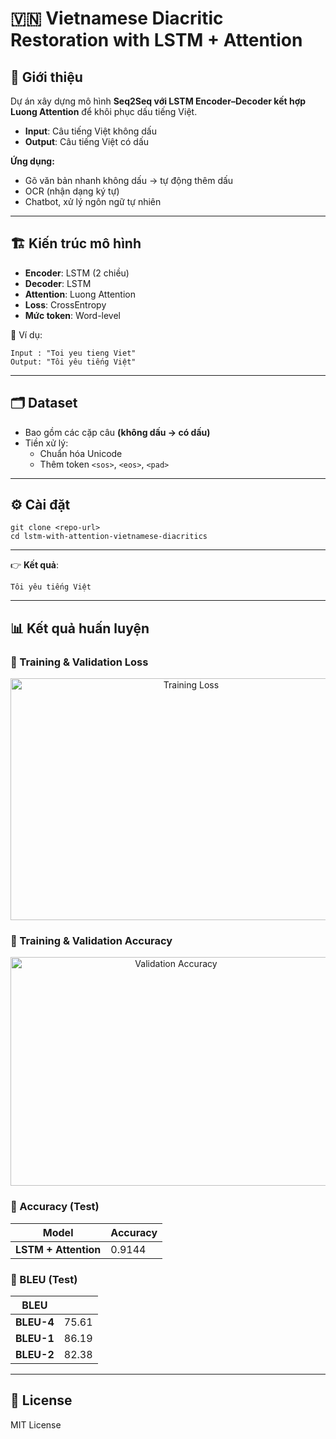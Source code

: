# 🇻🇳 Vietnamese Diacritic Restoration with LSTM + Attention  

## 📌 Giới thiệu  
Dự án xây dựng mô hình **Seq2Seq với LSTM Encoder–Decoder kết hợp Luong Attention** để khôi phục dấu tiếng Việt.  

- **Input**: Câu tiếng Việt không dấu  
- **Output**: Câu tiếng Việt có dấu  

**Ứng dụng:**  
- Gõ văn bản nhanh không dấu → tự động thêm dấu  
- OCR (nhận dạng ký tự)  
- Chatbot, xử lý ngôn ngữ tự nhiên  

---

## 🏗 Kiến trúc mô hình  
- **Encoder**: LSTM (2 chiều)  
- **Decoder**: LSTM  
- **Attention**: Luong Attention  
- **Loss**: CrossEntropy  
- **Mức token**: Word-level  

📌 Ví dụ:  
```
Input : "Toi yeu tieng Viet"
Output: "Tôi yêu tiếng Việt"
```

---

## 🗂 Dataset  
- Bao gồm các cặp câu **(không dấu → có dấu)**  
- Tiền xử lý:  
  - Chuẩn hóa Unicode  
  - Thêm token `<sos>`, `<eos>`, `<pad>`  

---

## ⚙️ Cài đặt  
```
git clone <repo-url>
cd lstm-with-attention-vietnamese-diacritics
```
---

👉 **Kết quả**:  
```
Tôi yêu tiếng Việt
```

---

## 📊 Kết quả huấn luyện  
### 🔹 Training & Validation Loss  
<p align="center">
  <img width="562" height="387" alt="Training Loss" src="https://github.com/user-attachments/assets/4b46a303-25e9-4a0a-9f84-36988e003f58" />
</p>

### 🔹 Training & Validation Accuracy  
<p align="center">
  <img width="514" height="366" alt="Validation Accuracy" src="https://github.com/user-attachments/assets/8d3ecad6-da4a-4023-9fd5-a411ac81579b" />
</p>



### 🔹 Accuracy (Test)  
| Model               | Accuracy |
|----------------------|----------|
| **LSTM + Attention** | 0.9144   |

### 🔹 BLEU (Test)  
| BLEU               |  |
|----------------------|----------|
| **BLEU-4** | 75.61   |
| **BLEU-1** | 86.19   |
| **BLEU-2** | 82.38   |

---

## 📜 License  
MIT License
